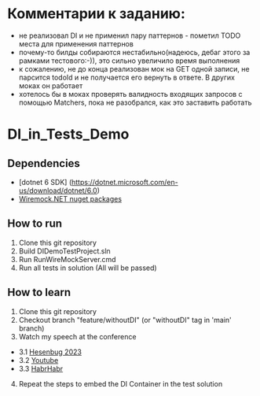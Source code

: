 # Комментарии к заданию:
- не реализовал DI и не применил пару паттернов - пометил TODO места для применения паттернов
- почему-то билды собираются нестабильно(надеюсь, дебаг этого за рамками тестового:-)), это сильно увеличило время выполнения
- к сожалению, не до конца реализован мок на GET одной записи, не парсится todoId и не получается его вернуть в ответе. В других моках он работает
- хотелось бы в моках проверять валидность входящих запросов с помощью Matchers, пока не разобрался, как это заставить работать

# DI_in_Tests_Demo

## Dependencies
- [dotnet 6 SDK] (https://dotnet.microsoft.com/en-us/download/dotnet/6.0)
- [Wiremock.NET nuget packages](https://github.com/WireMock-Net/WireMock.Net)

## How to run
1. Clone this git repository
2. Build DIDemoTestProject.sln
3. Run RunWireMockServer.cmd
4. Run all tests in solution (All will be passed)

## How to learn
1. Clone this git repository
2. Checkout branch "feature/withoutDI" (or "withoutDI" tag in 'main' branch)
3. Watch my speech at the conference
  - 3.1 [Hesenbug 2023](https://heisenbug.ru/talks/8548145422db42068b64f30649349a82/)
  - 3.2 [Youtube](https://youtu.be/fofhl0ZyhNU?si=yaWM9eSh7tkZ6s7F)
  - 3.3 [HabrHabr](https://habr.com/ru/companies/kaspersky/articles/757980/)
4. Repeat the steps to embed the DI Container in the test solution
